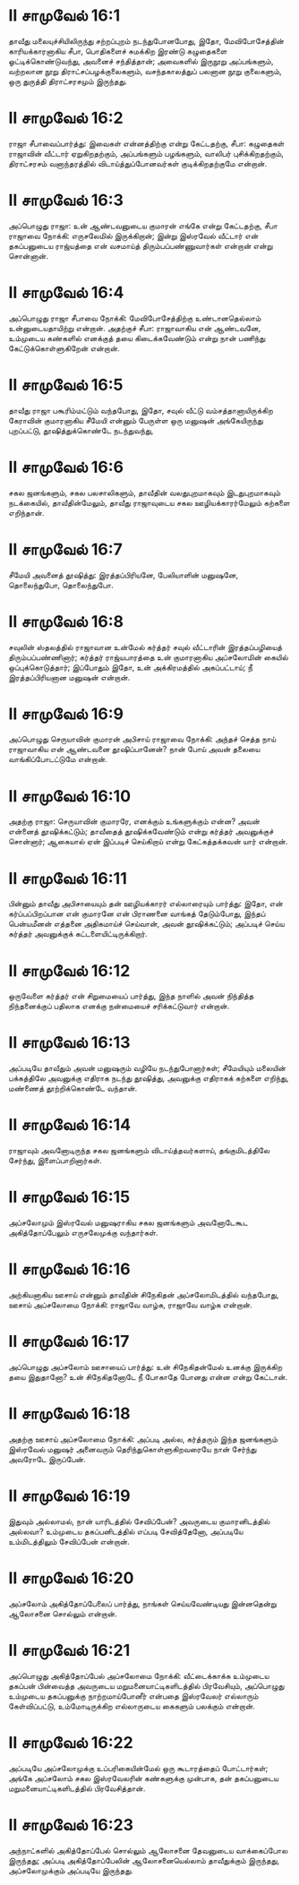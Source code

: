 # II சாமுவேல் 16:1

தாவீது மலையுச்சியிலிருந்து சற்றப்புறம் நடந்துபோனபோது, இதோ,
மேவிபோசேத்தின் காரியக்காரனாகிய சீபா, பொதிகளைச் சுமக்கிற இரண்டு கழுதைகளை
ஓட்டிக்கொண்டுவந்து, அவனைச் சந்தித்தான்; அவைகளில் இருநூறு அப்பங்களும்,
வற்றலான நூறு திராட்சப்பழக்குலைகளும், வசந்தகாலத்துப் பலனான நூறு
குலைகளும், ஒரு துருத்தி திராட்சரசமும் இருந்தது.

# II சாமுவேல் 16:2

ராஜா சீபாவைப்பார்த்து: இவைகள் என்னத்திற்கு என்று கேட்டதற்கு, சீபா:
கழுதைகள் ராஜாவின் வீட்டார் ஏறுகிறதற்கும், அப்பங்களும் பழங்களும், வாலிபர்
புசிக்கிறதற்கும், திராட்சரசம் வனாந்தரத்தில் விடாய்த்துப்போனவர்கள்
குடிக்கிறதற்குமே என்றான்.

# II சாமுவேல் 16:3

அப்பொழுது ராஜா: உன் ஆண்டவனுடைய குமாரன் எங்கே என்று கேட்டதற்கு, சீபா
ராஜாவை நோக்கி: எருசலேமில் இருக்கிறான்; இன்று இஸ்ரவேல் வீட்டார் என்
தகப்பனுடைய ராஜ்யத்தை என் வசமாய்த் திரும்பப்பண்ணுவார்கள் என்றான் என்று
சொன்னான்.

# II சாமுவேல் 16:4

அப்பொழுது ராஜா சீபாவை நோக்கி: மேவிபோசேத்திற்கு உண்டானதெல்லாம்
உன்னுடையதாயிற்று என்றான். அதற்குச் சீபா: ராஜாவாகிய என் ஆண்டவனே, உம்முடைய
கண்களில் எனக்குத் தயை கிடைக்கவேண்டும் என்று நான் பணிந்து
கேட்டுக்கொள்ளுகிறேன் என்றான்.

# II சாமுவேல் 16:5

தாவீது ராஜா பகூரிம்மட்டும் வந்தபோது, இதோ, சவுல் வீட்டு
வம்சத்தானாயிருக்கிற கேராவின் குமாரனாகிய சீமேயி என்னும் பேருள்ள ஒரு
மனுஷன் அங்கேயிருந்து புறப்பட்டு, தூஷித்துக்கொண்டே நடந்துவந்து,

# II சாமுவேல் 16:6

சகல ஜனங்களும், சகல பலசாலிகளும், தாவீதின் வலதுபுறமாகவும் இடதுபுறமாகவும்
நடக்கையில், தாவீதின்மேலும், தாவீது ராஜாவுடைய சகல ஊழியக்காரர்மேலும்
கற்களை எறிந்தான்.

# II சாமுவேல் 16:7

சீமேயி அவனைத் தூஷித்து: இரத்தப்பிரியனே, பேலியாளின் மனுஷனே, தொலைந்துபோ,
தொலைந்துபோ.

# II சாமுவேல் 16:8

சவுலின் ஸ்தலத்தில் ராஜாவான உன்மேல் கர்த்தர் சவுல் வீட்டாரின்
இரத்தப்பழியைத் திரும்பப்பண்ணினார்; கர்த்தர் ராஜ்யபாரத்தை உன் குமாரனாகிய
அப்சலோமின் கையில் ஒப்புக்கொடுத்தார்; இப்போதும் இதோ, உன் அக்கிரமத்தில்
அகப்பட்டாய்; நீ இரத்தப்பிரியனான மனுஷன் என்றான்.

# II சாமுவேல் 16:9

அப்பொழுது செருயாவின் குமாரன் அபிசாய் ராஜாவை நோக்கி: அந்தச் செத்த நாய்
ராஜாவாகிய என் ஆண்டவனை தூஷிப்பானேன்? நான் போய் அவன் தலையை
வாங்கிப்போடட்டுமே என்றான்.

# II சாமுவேல் 16:10

அதற்கு ராஜா: செருயாவின் குமாரரே, எனக்கும் உங்களுக்கும் என்ன? அவன்
என்னைத் தூஷிக்கட்டும்; தாவீதைத் தூஷிக்கவேண்டும் என்று கர்த்தர்
அவனுக்குச் சொன்னார்; ஆகையால் ஏன் இப்படிச் செய்கிறாய் என்று
கேட்கத்தக்கவன் யார் என்றான்.

# II சாமுவேல் 16:11

பின்னும் தாவீது அபிசாயையும் தன் ஊழியக்காரர் எல்லாரையும் பார்த்து: இதோ,
என் கர்ப்பப்பிறப்பான என் குமாரனே என் பிராணனை வாங்கத் தேடும்போது, இந்தப்
பென்யமீனன் எத்தனை அதிகமாய்ச் செய்வான், அவன் தூஷிக்கட்டும்; அப்படிச்
செய்ய கர்த்தர் அவனுக்குக் கட்டளையிட்டிருக்கிறார்.

# II சாமுவேல் 16:12

ஒருவேளை கர்த்தர் என் சிறுமையைப் பார்த்து, இந்த நாளில் அவன் நிந்தித்த
நிந்தனைக்குப் பதிலாக எனக்கு நன்மையைச் சரிக்கட்டுவார் என்றான்.

# II சாமுவேல் 16:13

அப்படியே தாவீதும் அவன் மனுஷரும் வழியே நடந்துபோனார்கள்; சீமேயியும்
மலையின் பக்கத்திலே அவனுக்கு எதிராக நடந்து தூஷித்து, அவனுக்கு எதிராகக்
கற்களை எறிந்து, மண்ணைத் தூற்றிக்கொண்டே வந்தான்.

# II சாமுவேல் 16:14

ராஜாவும் அவனோடிருந்த சகல ஜனங்களும் விடாய்த்தவர்களாய், தங்குமிடத்திலே
சேர்ந்து, இளைப்பாறினார்கள்.

# II சாமுவேல் 16:15

அப்சலோமும் இஸ்ரவேல் மனுஷராகிய சகல ஜனங்களும் அவனோடேகூட அகித்தோப்பேலும்
எருசலேமுக்கு வந்தார்கள்.

# II சாமுவேல் 16:16

அற்கியனாகிய ஊசாய் என்னும் தாவீதின் சிநேகிதன் அப்சலோமிடத்தில் வந்தபோது,
ஊசாய் அப்சலோமை நோக்கி: ராஜாவே வாழ்க, ராஜாவே வாழ்க என்றான்.

# II சாமுவேல் 16:17

அப்பொழுது அப்சலோம் ஊசாயைப் பார்த்து: உன் சிநேகிதன்மேல் உனக்கு இருக்கிற
தயை இதுதானோ? உன் சிநேகிதனோடே நீ போகாதே போனது என்ன என்று கேட்டான்.

# II சாமுவேல் 16:18

அதற்கு ஊசாய் அப்சலோமை நோக்கி: அப்படி அல்ல, கர்த்தரும் இந்த ஜனங்களும்
இஸ்ரவேல் மனுஷர் அனைவரும் தெரிந்துகொள்ளுகிறவரையே நான் சேர்ந்து அவரோடே
இருப்பேன்.

# II சாமுவேல் 16:19

இதுவும் அல்லாமல், நான் யாரிடத்தில் சேவிப்பேன்? அவருடைய குமாரனிடத்தில்
அல்லவா? உம்முடைய தகப்பனிடத்தில் எப்படி சேவித்தேனோ, அப்படியே
உம்மிடத்திலும் சேவிப்பேன் என்றான்.

# II சாமுவேல் 16:20

அப்சலோம் அகித்தோப்பேலைப் பார்த்து, நாங்கள் செய்யவேண்டியது இன்னதென்று
ஆலோசனை சொல்லும் என்றான்.

# II சாமுவேல் 16:21

அப்பொழுது அகித்தோப்பேல் அப்சலோமை நோக்கி: வீட்டைக்காக்க உம்முடைய தகப்பன்
பின்வைத்த அவருடைய மறுமனையாட்டிகளிடத்தில் பிரவேசியும், அப்பொழுது உம்முடைய
தகப்பனுக்கு நாற்றமாய்போனீர் என்பதை இஸ்ரவேலர் எல்லாரும் கேள்விப்பட்டு,
உம்மோடிருக்கிற எல்லாருடைய கைகளும் பலக்கும் என்றான்.

# II சாமுவேல் 16:22

அப்படியே அப்சலோமுக்கு உப்பரிகையின்மேல் ஒரு கூடாரத்தைப் போட்டார்கள்;
அங்கே அப்சலோம் சகல இஸ்ரவேலரின் கண்களுக்கு முன்பாக, தன் தகப்பனுடைய
மறுமனையாட்டிகளிடத்தில் பிரவேசித்தான்.

# II சாமுவேல் 16:23

அந்நாட்களில் அகித்தோப்பேல் சொல்லும் ஆலோசனை தேவனுடைய வாக்கைப்போல
இருந்தது; அப்படி அகித்தோப்பேலின் ஆலோசனையெல்லாம் தாவீதுக்கும் இருந்தது,
அப்சலோமுக்கும் அப்படியே இருந்தது.
